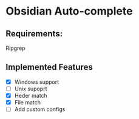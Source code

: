 # Obsidian Auto-complete

## Requirements:
Ripgrep

## Implemented Features
- [X] Windows support
- [ ] Unix supoprt
- [X] Heder match
- [X] File match
- [ ] Add custom configs

